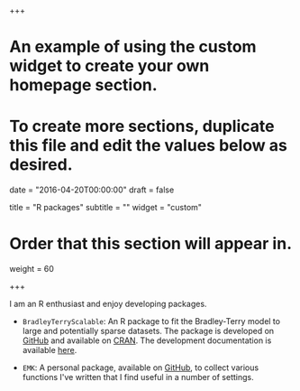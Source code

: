 +++
# An example of using the custom widget to create your own homepage section.
# To create more sections, duplicate this file and edit the values below as desired.

date = "2016-04-20T00:00:00"
draft = false

title = "R packages"
subtitle = ""
widget = "custom"

# Order that this section will appear in.
weight = 60

+++

I am an R enthusiast and enjoy developing packages.

- `BradleyTerryScalable`: An R package to fit the Bradley-Terry model to large and potentially sparse datasets. The package is developed on [GitHub](https://github.com/EllaKaye/BradleyTerryScalable) and available on [CRAN](https://cran.r-project.org/package=BradleyTerryScalable). The development documentation is available [here](https://ellakaye.github.io/BradleyTerryScalable/reference/index.html). 

- `EMK`: A personal package, available on [GitHub](https://github.com/EllaKaye/EMK), to collect various functions I've written that I find useful in a number of settings.
  
